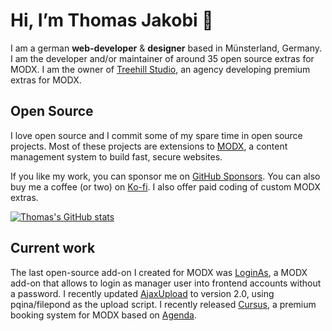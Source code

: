 # Hi, I’m Thomas Jakobi 👋

I am a german **web-developer** & **designer** based in Münsterland, Germany. I am the developer and/or maintainer of around 35 open source extras for MODX. I am the owner of [Treehill Studio](https://treehillstudio.com), an agency developing premium extras for MODX.

## Open Source

I love open source and I commit some of my spare time in open source projects. Most of these projects are extensions to [MODX](https://github.com/modxcms), a content management system to build fast, secure websites. 

If you like my work, you can sponsor me on [GitHub Sponsors](https://github.com/sponsors/Jako). You can also buy me a coffee (or two) on [Ko-fi](https://ko-fi.com/treehillstudio). I also offer paid coding of custom MODX extras.

[![Thomas's GitHub stats](https://github-readme-stats.vercel.app/api?username=Jako&show_icons=true&include_all_commits=1)](https://github.com/anuraghazra/github-readme-stats)

## Current work

The last open-source add-on I created for MODX was [LoginAs](https://github.com/Jako/LoginAs), a MODX add-on that allows to login as manager user into frontend accounts without a password. I recently updated [AjaxUpload](https://github.com/Jako/AjaxUpload) to version 2.0, using pqina/filepond as the upload script. I recently released [Cursus](https://modmore.com/cursus/), a premium booking system for MODX based on [Agenda](https://modmore.com/agenda/).
